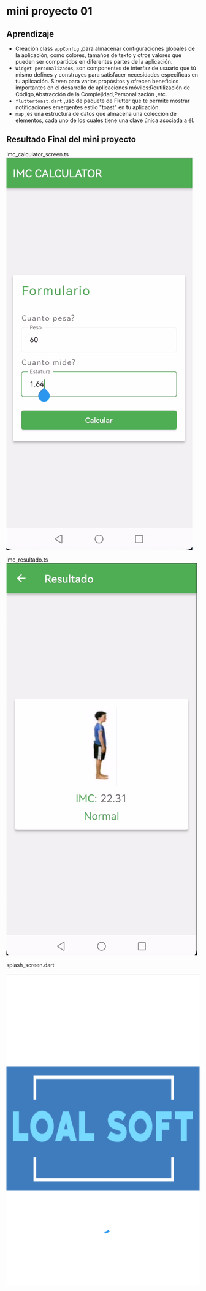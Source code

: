 # mini proyecto 01

## Aprendizaje

- Creación class `appConfig` ,para  almacenar configuraciones globales de la aplicación, como colores, tamaños de texto y otros valores que pueden ser compartidos en diferentes partes de la aplicación.
- `Widget personalizados`, son componentes de interfaz de usuario que tú mismo defines y construyes para satisfacer necesidades específicas en tu aplicación. Sirven para varios propósitos y ofrecen beneficios importantes en el desarrollo de aplicaciones móviles:Reutilización de Código,Abstracción de la Complejidad,Personalización ,etc.
- `fluttertoast.dart` ,uso de paquete de Flutter que te permite mostrar notificaciones emergentes estilo "toast" en tu aplicación.
- `map` ,es una estructura de datos que almacena una colección de elementos, cada uno de los cuales tiene una clave única asociada a él. 

## Resultado Final del mini proyecto
imc_calculator_screen.ts
![Pantalla 1](https://github.com/adrian-parra/Flutter-Practicas/blob/main/mini_proyecto_01/assets/page1.png?raw=true)

imc_resultado.ts
![Pantalla 2](https://github.com/adrian-parra/Flutter-Practicas/blob/main/mini_proyecto_01/assets/page2.png?raw=true)

splash_screen.dart

![Pantalla 3](https://github.com/adrian-parra/Flutter-Practicas/blob/main/practica_04/assets/page1.png?raw=true)


